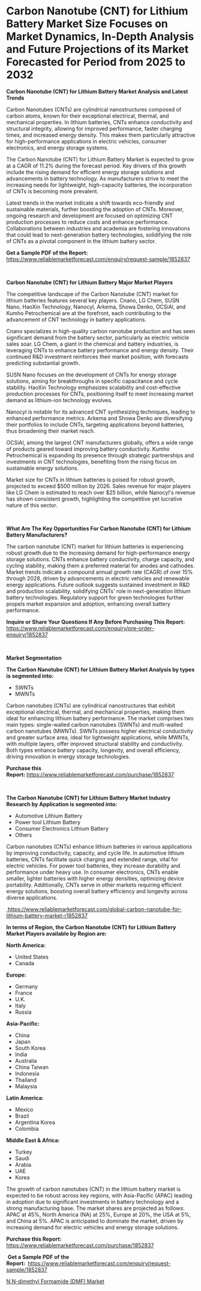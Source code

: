<p><h1>Carbon Nanotube (CNT) for Lithium Battery Market Size Focuses on Market Dynamics, In-Depth Analysis and Future Projections of its Market Forecasted for Period from 2025 to 2032</h1></p><p><strong>Carbon Nanotube (CNT) for Lithium Battery Market Analysis and Latest Trends</strong></p>
<p><p>Carbon Nanotubes (CNTs) are cylindrical nanostructures composed of carbon atoms, known for their exceptional electrical, thermal, and mechanical properties. In lithium batteries, CNTs enhance conductivity and structural integrity, allowing for improved performance, faster charging times, and increased energy density. This makes them particularly attractive for high-performance applications in electric vehicles, consumer electronics, and energy storage systems.</p><p>The Carbon Nanotube (CNT) for Lithium Battery Market is expected to grow at a CAGR of 11.2% during the forecast period. Key drivers of this growth include the rising demand for efficient energy storage solutions and advancements in battery technology. As manufacturers strive to meet the increasing needs for lightweight, high-capacity batteries, the incorporation of CNTs is becoming more prevalent.</p><p>Latest trends in the market indicate a shift towards eco-friendly and sustainable materials, further boosting the adoption of CNTs. Moreover, ongoing research and development are focused on optimizing CNT production processes to reduce costs and enhance performance. Collaborations between industries and academia are fostering innovations that could lead to next-generation battery technologies, solidifying the role of CNTs as a pivotal component in the lithium battery sector.</p></p>
<p><strong>Get a Sample PDF of the Report:&nbsp;</strong> <a href="https://www.reliablemarketforecast.com/enquiry/request-sample/1852837?utm_campaign=2320&utm_medium=2&utm_source=Github&utm_content=ia&utm_term=26032025&utm_id=carbon-nanotube-cnt-for-lithium-battery">https://www.reliablemarketforecast.com/enquiry/request-sample/1852837</a></p>
<p>&nbsp;</p>
<p><strong>Carbon Nanotube (CNT) for Lithium Battery Major Market Players</strong></p>
<p><p>The competitive landscape of the Carbon Nanotube (CNT) market for lithium batteries features several key players. Cnano, LG Chem, SUSN Nano, HaoXin Technology, Nanocyl, Arkema, Showa Denko, OCSiAl, and Kumho Petrochemical are at the forefront, each contributing to the advancement of CNT technology in battery applications.</p><p>Cnano specializes in high-quality carbon nanotube production and has seen significant demand from the battery sector, particularly as electric vehicle sales soar. LG Chem, a giant in the chemical and battery industries, is leveraging CNTs to enhance battery performance and energy density. Their continued R&D investment reinforces their market position, with forecasts predicting substantial growth.</p><p>SUSN Nano focuses on the development of CNTs for energy storage solutions, aiming for breakthroughs in specific capacitance and cycle stability. HaoXin Technology emphasizes scalability and cost-effective production processes for CNTs, positioning itself to meet increasing market demand as lithium-ion technology evolves.</p><p>Nanocyl is notable for its advanced CNT synthesizing techniques, leading to enhanced performance metrics. Arkema and Showa Denko are diversifying their portfolios to include CNTs, targeting applications beyond batteries, thus broadening their market reach.</p><p>OCSiAl, among the largest CNT manufacturers globally, offers a wide range of products geared toward improving battery conductivity. Kumho Petrochemical is expanding its presence through strategic partnerships and investments in CNT technologies, benefiting from the rising focus on sustainable energy solutions.</p><p>Market size for CNTs in lithium batteries is poised for robust growth, projected to exceed $500 million by 2026. Sales revenue for major players like LG Chem is estimated to reach over $25 billion, while Nanocyl's revenue has shown consistent growth, highlighting the competitive yet lucrative nature of this sector.</p></p>
<p>&nbsp;</p>
<p><strong>What Are The Key Opportunities For Carbon Nanotube (CNT) for Lithium Battery Manufacturers?</strong></p>
<p><p>The carbon nanotube (CNT) market for lithium batteries is experiencing robust growth due to the increasing demand for high-performance energy storage solutions. CNTs enhance battery conductivity, charge capacity, and cycling stability, making them a preferred material for anodes and cathodes. Market trends indicate a compound annual growth rate (CAGR) of over 15% through 2028, driven by advancements in electric vehicles and renewable energy applications. Future outlook suggests sustained investment in R&D and production scalability, solidifying CNTs' role in next-generation lithium battery technologies. Regulatory support for green technologies further propels market expansion and adoption, enhancing overall battery performance.</p></p>
<p><strong>Inquire or Share Your Questions If Any Before Purchasing This Report:</strong> <a href="https://www.reliablemarketforecast.com/enquiry/pre-order-enquiry/1852837?utm_campaign=2320&utm_medium=2&utm_source=Github&utm_content=ia&utm_term=26032025&utm_id=carbon-nanotube-cnt-for-lithium-battery">https://www.reliablemarketforecast.com/enquiry/pre-order-enquiry/1852837</a></p>
<p>&nbsp;</p>
<p><strong>Market Segmentation</strong></p>
<p><strong>The Carbon Nanotube (CNT) for Lithium Battery Market Analysis by types is segmented into:</strong></p>
<p><ul><li>SWNTs</li><li>MWNTs</li></ul></p>
<p><p>Carbon nanotubes (CNTs) are cylindrical nanostructures that exhibit exceptional electrical, thermal, and mechanical properties, making them ideal for enhancing lithium battery performance. The market comprises two main types: single-walled carbon nanotubes (SWNTs) and multi-walled carbon nanotubes (MWNTs). SWNTs possess higher electrical conductivity and greater surface area, ideal for lightweight applications, while MWNTs, with multiple layers, offer improved structural stability and conductivity. Both types enhance battery capacity, longevity, and overall efficiency, driving innovation in energy storage technologies.</p></p>
<p><strong>Purchase this Report:&nbsp;</strong><a href="https://www.reliablemarketforecast.com/purchase/1852837?utm_campaign=2320&utm_medium=2&utm_source=Github&utm_content=ia&utm_term=26032025&utm_id=carbon-nanotube-cnt-for-lithium-battery">https://www.reliablemarketforecast.com/purchase/1852837</a></p>
<p>&nbsp;</p>
<p><strong>The Carbon Nanotube (CNT) for Lithium Battery Market Industry Research by Application is segmented into:</strong></p>
<p><ul><li>Automotive Lithium Battery</li><li>Power tool Lithium Battery</li><li>Consumer Electronics Lithium Battery</li><li>Others</li></ul></p>
<p><p>Carbon nanotubes (CNTs) enhance lithium batteries in various applications by improving conductivity, capacity, and cycle life. In automotive lithium batteries, CNTs facilitate quick charging and extended range, vital for electric vehicles. For power tool batteries, they increase durability and performance under heavy use. In consumer electronics, CNTs enable smaller, lighter batteries with higher energy densities, optimizing device portability. Additionally, CNTs serve in other markets requiring efficient energy solutions, boosting overall battery efficiency and longevity across diverse applications.</p></p>
<p><a href="https://www.reliablemarketforecast.com/global-carbon-nanotube-for-lithium-battery-market-r1852837?utm_campaign=2320&utm_medium=2&utm_source=Github&utm_content=ia&utm_term=26032025&utm_id=carbon-nanotube-cnt-for-lithium-battery">&nbsp;https://www.reliablemarketforecast.com/global-carbon-nanotube-for-lithium-battery-market-r1852837</a></p>
<p><strong>In terms of Region, the Carbon Nanotube (CNT) for Lithium Battery Market Players available by Region are:</strong></p>
<p>
    <p> <strong> North America: </strong>
        <ul>
            <li>United States</li>
            <li>Canada</li>
        </ul>
        </p> 
    <p> <strong> Europe: </strong>
        <ul>
            <li>Germany</li>
            <li>France</li>
            <li>U.K.</li>
            <li>Italy</li>
            <li>Russia</li>
        </ul>
        </p> 
    <p> <strong> Asia-Pacific: </strong>
        <ul>
            <li>China</li>
            <li>Japan</li>
            <li>South Korea</li>
            <li>India</li>
            <li>Australia</li>
            <li>China Taiwan</li>
            <li>Indonesia</li>
            <li>Thailand</li>
            <li>Malaysia</li>
        </ul>
        </p> 
    <p> <strong> Latin America: </strong>
        <ul>
            <li>Mexico</li>
            <li>Brazil</li>
            <li>Argentina Korea</li>
            <li>Colombia</li>
        </ul>
        </p> 
    <p> <strong> Middle East & Africa: </strong>
        <ul>
            <li>Turkey</li>
            <li>Saudi</li>
            <li>Arabia</li>
            <li>UAE</li>
            <li>Korea</li>
        </ul>
    </p>
    </p>
<p><p>The growth of carbon nanotubes (CNT) in the lithium battery market is expected to be robust across key regions, with Asia-Pacific (APAC) leading in adoption due to significant investments in battery technology and a strong manufacturing base. The market shares are projected as follows: APAC at 45%, North America (NA) at 25%, Europe at 20%, the USA at 5%, and China at 5%. APAC is anticipated to dominate the market, driven by increasing demand for electric vehicles and energy storage solutions.</p></p>
<p><strong>Purchase this Report: </strong><a href="https://www.reliablemarketforecast.com/purchase/1852837?utm_campaign=2320&utm_medium=2&utm_source=Github&utm_content=ia&utm_term=26032025&utm_id=carbon-nanotube-cnt-for-lithium-battery">https://www.reliablemarketforecast.com/purchase/1852837</a></p>
<p>&nbsp;<strong>Get a Sample PDF of the Report:&nbsp;&nbsp;</strong><a href="https://www.reliablemarketforecast.com/enquiry/request-sample/1852837?utm_campaign=2320&utm_medium=2&utm_source=Github&utm_content=ia&utm_term=26032025&utm_id=carbon-nanotube-cnt-for-lithium-battery">https://www.reliablemarketforecast.com/enquiry/request-sample/1852837</a></p>
<p><strong></strong></p>
<p><p><a href="https://github.com/cheryjhonson/Market-Research-Report-List-1/blob/main/nn-dimethyl-formamide-dmf-market.md?utm_campaign=2320&utm_medium=2&utm_source=Github&utm_content=ia&utm_term=26032025&utm_id=carbon-nanotube-cnt-for-lithium-battery">N,N-dimethyl Formamide (DMF) Market</a></p></p>